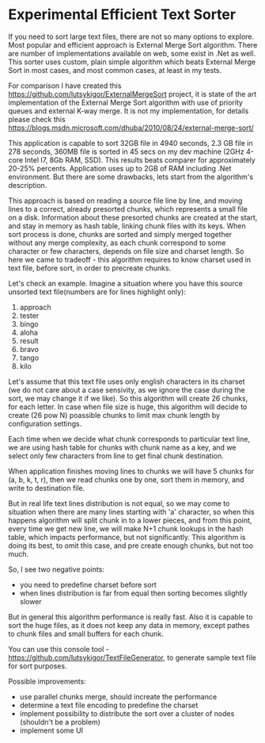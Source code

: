 # Experimental Efficient Text Sorter
If you need to sort large text files, there are not so many options to explore. Most popular and efficient approach is External Merge Sort algorithm. There are number of implementations available on web, some exist in .Net as well. This sorter uses custom, plain simple algorithm which beats External Merge Sort in most cases, and most common cases, at least in my tests.

For comparison I have created this https://github.com/lutsykigor/ExternalMergeSort project, it is state of the art implementation of the External Merge Sort algorithm with use of priority queues and external K-way merge. It is not my implementation, for details please check this https://blogs.msdn.microsoft.com/dhuba/2010/08/24/external-merge-sort/

This application is capable to sort 32GB file in 4940 seconds, 2.3 GB file in 278 seconds, 360MB file is sorted in 45 secs on my dev machine (2GHz 4-core Intel I7, 8Gb RAM, SSD). This results beats comparer for approximately 20-25% percents. Application uses up to 2GB of RAM including .Net environment. But there are some drawbacks, lets start from the algorithm's description.

This approach is based on reading a source file line by line, and moving lines to a correct, already presorted chunks, which represents a small file on a disk. Information about these presorted chunks are created at the start, and stay in memory as hash table, linking chunk files with its keys. When sort process is done, chunks are sorted and simply merged together without any merge complexity, as each chunk correspond to some character or few characters, depends on file size and charset length. So here we came to tradeoff - this algorithm requires to know charset used in text file, before sort, in order to precreate chunks.

Let's check an example. Imagine a situation where you have this source unsorted text file(numbers are for lines highlight only):

1. approach
2. tester
3. bingo
5. aloha
6. result
7. bravo
8. tango
9. kilo

Let's assume that this text file uses only english characters in its charset (we do not care about a case sensivity, as we ignore the case during the sort, we may change it if we like). So this algorithm will create 26 chunks, for each letter. In case when file size is huge, this algorithm will decide to create (26 pow N) poassible chunks to limit max chunk length by configuration settings.

Each time when we decide what chunk corresponds to particular text line, we are using hash table for chunks with chunk name as a key, and we select only few characters from line to get final chunk destination.

When application finishes moving lines to chunks we will have 5 chunks for (a, b, k, t, r), then we read chunks one by one, sort them in memory, and write to destination file.

But in real life text lines distribution is not equal, so we may come to situation when there are many lines starting with 'a' character, so when this happens algorithm will split chunk in to a lower pieces, and from this point, every time we get new line, we will make N+1 chunk lookups in the hash table, which impacts performance, but not significantly. This algorithm is doing its best, to omit this case, and pre create enough chunks, but not too much.

So, I see two negative points:
- you need to predefine charset before sort
- when lines distribution is far from equal then sorting becomes slightly slower

But in general this algorithm performance is really fast. Also it is capable to sort the huge files, as it does not keep any data in memory, except pathes to chunk files and small buffers for each chunk.

You can use this console tool - https://github.com/lutsykigor/TextFileGenerator, to generate sample text file for sort purposes.

Possible improvements:
- use parallel chunks merge, should increate the performance
- determine a text file encoding to predefine the charset
- implement possibility to distribute the sort over a cluster of nodes (shouldn't be a problem)
- implement some UI
